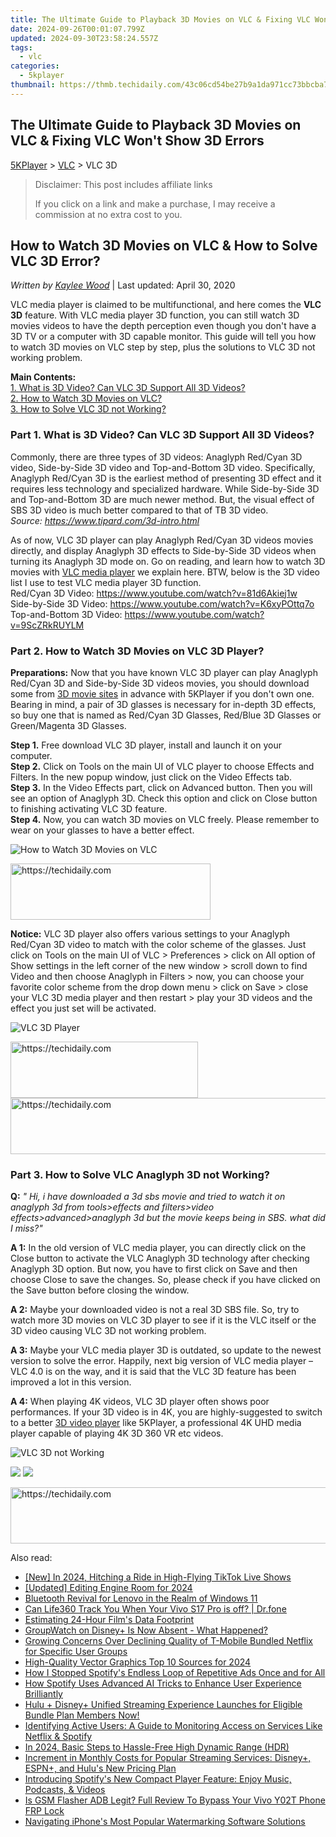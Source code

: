 ```yaml
---
title: The Ultimate Guide to Playback 3D Movies on VLC & Fixing VLC Won't Show 3D Errors
date: 2024-09-26T00:01:07.799Z
updated: 2024-09-30T23:58:24.557Z
tags:
  - vlc
categories:
  - 5kplayer
thumbnail: https://thmb.techidaily.com/43c06cd54be27b9a1da971cc73bbcba750a0ab4f1e3b4b2ea0a0034bd8f3836e.jpg
---
```


## The Ultimate Guide to Playback 3D Movies on VLC & Fixing VLC Won't Show 3D Errors

[5KPlayer](https://tools.techidaily.com/5kplayer/products/) \> [VLC](https://tools.techidaily.com/5kplayer/products/) \> VLC 3D

>  Disclaimer: This post includes affiliate links
>
>  If you click on a link and make a purchase, I may receive a commission at no extra cost to you.
>

## How to Watch 3D Movies on VLC & How to Solve VLC 3D Error?

 _Written by [Kaylee Wood](https://www.quora.com/profile/Amanda-Hu-21)_ | Last updated: April 30, 2020 

VLC media player is claimed to be multifunctional, and here comes the **VLC 3D** feature. With VLC media player 3D function, you can still watch 3D movies videos to have the depth perception even though you don't have a 3D TV or a computer with 3D capable monitor. This guide will tell you how to watch 3D movies on VLC step by step, plus the solutions to VLC 3D not working problem.

**Main Contents:**  
[1\. What is 3D Video? Can VLC 3D Support All 3D Videos?](https://tools.techidaily.com/5kplayer/products/)  
[2\. How to Watch 3D Movies on VLC?](https://tools.techidaily.com/5kplayer/products/)  
[3\. How to Solve VLC 3D not Working?](https://tools.techidaily.com/5kplayer/products/)

### Part 1\. What is 3D Video? Can VLC 3D Support All 3D Videos?

Commonly, there are three types of 3D videos: Anaglyph Red/Cyan 3D video, Side-by-Side 3D video and Top-and-Bottom 3D video. Specifically, Anaglyph Red/Cyan 3D is the earliest method of presenting 3D effect and it requires less technology and specialized hardware. While Side-by-Side 3D and Top-and-Bottom 3D are much newer method. But, the visual effect of SBS 3D video is much better compared to that of TB 3D video.  
_Source: https://www.tipard.com/3d-intro.html_

As of now, VLC 3D player can play Anaglyph Red/Cyan 3D videos movies directly, and display Anaglyph 3D effects to Side-by-Side 3D videos when turning its Anaglyph 3D mode on. Go on reading, and learn how to watch 3D movies with [VLC media player](https://tools.techidaily.com/5kplayer/products/) we explain here. BTW, below is the 3D video list I use to test VLC media player 3D function.  
 Red/Cyan 3D Video: https://www.youtube.com/watch?v=81d6Akiej1w   
 Side-by-Side 3D Video: https://www.youtube.com/watch?v=K6xyPOttq7o  
 Top-and-Bottom 3D Video: https://www.youtube.com/watch?v=9ScZRkRUYLM

### Part 2\. How to Watch 3D Movies on VLC 3D Player?

**Preparations:** Now that you have known VLC 3D player can play Anaglyph Red/Cyan 3D and Side-by-Side 3D videos movies, you should download some from [3D movie sites](https://tools.techidaily.com/5kplayer/youtube-download/) in advance with 5KPlayer if you don't own one. Bearing in mind, a pair of 3D glasses is necessary for in-depth 3D effects, so buy one that is named as Red/Cyan 3D Glasses, Red/Blue 3D Glasses or Green/Magenta 3D Glasses.

**Step 1.** Free download VLC 3D player, install and launch it on your computer.   
**Step 2.** Click on Tools on the main UI of VLC player to choose Effects and Filters. In the new popup window, just click on the Video Effects tab.  
**Step 3.** In the Video Effects part, click on Advanced button. Then you will see an option of Anaglyph 3D. Check this option and click on Close button to finishing activating VLC 3D feature.  
**Step 4.** Now, you can watch 3D movies on VLC freely. Please remember to wear on your glasses to have a better effect.

![How to Watch 3D Movies on VLC](https://www.5kplayer.com/vlc/img/vlc-3d.jpg) 

<!-- affiliate ads begin -->
<a href="https://bluettius.sjv.io/c/5597632/2139117/17108" target="_top" id="2139117">
  <img src="//a.impactradius-go.com/display-ad/17108-2139117" border="0" alt="https://techidaily.com" width="320" height="90"/>
</a>
<img height="0" width="0" src="https://bluettius.sjv.io/i/5597632/2139117/17108" style="position:absolute;visibility:hidden;" border="0" />
<!-- affiliate ads end -->

**Notice:** VLC 3D player also offers various settings to your Anaglyph Red/Cyan 3D video to match with the color scheme of the glasses. Just click on Tools on the main UI of VLC > Preferences > click on All option of Show settings in the left corner of the new window > scroll down to find Video and then choose Anaglyph in Filters > now, you can choose your favorite color scheme from the drop down menu > click on Save > close your VLC 3D media player and then restart > play your 3D videos and the effect you just set will be activated.

![VLC 3D Player](https://www.5kplayer.com/vlc/img/vlc-3d-01.jpg) 

<!-- affiliate ads begin -->
<a href="https://aligracehair.sjv.io/c/5597632/2115932/19272" target="_top" id="2115932">
  <img src="//a.impactradius-go.com/display-ad/19272-2115932" border="0" alt="https://techidaily.com" width="300" height="90"/>
</a>
<img height="0" width="0" src="https://aligracehair.sjv.io/i/5597632/2115932/19272" style="position:absolute;visibility:hidden;" border="0" />
<!-- affiliate ads end -->

<!-- affiliate ads begin -->
<a href="https://appsumo.8odi.net/c/5597632/2068425/7443" target="_top" id="2068425">
  <img src="//a.impactradius-go.com/display-ad/7443-2068425" border="0" alt="https://techidaily.com" width="728" height="90"/>
</a>
<img height="0" width="0" src="https://appsumo.8odi.net/i/5597632/2068425/7443" style="position:absolute;visibility:hidden;" border="0" />
<!-- affiliate ads end -->

### Part 3\. How to Solve VLC Anaglyph 3D not Working?

**Q:** _"_ _Hi, i have downloaded a 3d sbs movie and tried to watch it on anaglyph 3d from tools>effects and filters>video effects>advanced>anaglyph 3d but the movie keeps being in SBS. what did I miss?"_

**A 1:** In the old version of VLC media player, you can directly click on the Close button to activate the VLC Anaglyph 3D technology after checking Anaglyph 3D option. But now, you have to first click on Save and then choose Close to save the changes. So, please check if you have clicked on the Save button before closing the window.

**A 2:** Maybe your downloaded video is not a real 3D SBS file. So, try to watch more 3D movies on VLC 3D player to see if it is the VLC itself or the 3D video causing VLC 3D not working problem. 

**A 3:** Maybe your VLC media player 3D is outdated, so update to the newest version to solve the error. Happily, next big version of VLC media player – VLC 4.0 is on the way, and it is said that the VLC 3D feature has been improved a lot in this version.

**A 4:** When playing 4K videos, VLC 3D player often shows poor performances. If your 3D video is in 4K, you are highly-suggested to switch to a better [3D video player](https://tools.techidaily.com/5kplayer/video-music-player/) like 5KPlayer, a professional 4K UHD media player capable of playing 4K 3D 360 VR etc videos.

![VLC 3D not Working](https://www.5kplayer.com/vlc/img/vlc-3d-02.jpg) 

[![](https://www.5kplayer.com/vlc/../button/freedownwhitewin.png)](https://tools.techidaily.com/5kplayer/products/) [![](https://www.5kplayer.com/vlc/../button/freedownbackmac.png)](https://tools.techidaily.com/5kplayer/products/)

<!-- affiliate ads begin -->
<a href="https://appsumo.8odi.net/c/5597632/2144280/7443" target="_top" id="2144280">
  <img src="//a.impactradius-go.com/display-ad/7443-2144280" border="0" alt="https://techidaily.com" width="600" height="90"/>
</a>
<img height="0" width="0" src="https://appsumo.8odi.net/i/5597632/2144280/7443" style="position:absolute;visibility:hidden;" border="0" />
<!-- affiliate ads end -->

<ins class="adsbygoogle"
     style="display:block"
     data-ad-format="autorelaxed"
     data-ad-client="ca-pub-7571918770474297"
     data-ad-slot="1223367746"></ins>

<ins class="adsbygoogle"
     style="display:block"
     data-ad-client="ca-pub-7571918770474297"
     data-ad-slot="8358498916"
     data-ad-format="auto"
     data-full-width-responsive="true"></ins>

<span class="atpl-alsoreadstyle">Also read:</span>
<div><ul>
<li><a href="https://tiktok-clips.techidaily.com/new-in-2024-hitching-a-ride-in-high-flying-tiktok-live-shows/"><u>[New] In 2024, Hitching a Ride in High-Flying TikTok Live Shows</u></a></li>
<li><a href="https://facebook-video-share.techidaily.com/updated-editing-engine-room-for-2024/"><u>[Updated] Editing Engine Room for 2024</u></a></li>
<li><a href="https://driver-error.techidaily.com/bluetooth-revival-for-lenovo-in-the-realm-of-windows-11/"><u>Bluetooth Revival for Lenovo in the Realm of Windows 11</u></a></li>
<li><a href="https://fake-location.techidaily.com/can-life360-track-you-when-your-vivo-s17-pro-is-off-drfone-by-drfone-virtual-android/"><u>Can Life360 Track You When Your Vivo S17 Pro is off? | Dr.fone</u></a></li>
<li><a href="https://extra-hints.techidaily.com/estimating-24-hour-films-data-footprint/"><u>Estimating 24-Hour Film's Data Footprint</u></a></li>
<li><a href="https://media-tips.techidaily.com/groupwatch-on-disneyplus-is-now-absent-what-happened/"><u>GroupWatch on Disney+ Is Now Absent - What Happened?</u></a></li>
<li><a href="https://media-tips.techidaily.com/growing-concerns-over-declining-quality-of-t-mobile-bundled-netflix-for-specific-user-groups/"><u>Growing Concerns Over Declining Quality of T-Mobile Bundled Netflix for Specific User Groups</u></a></li>
<li><a href="https://some-techniques.techidaily.com/high-quality-vector-graphics-top-10-sources-for-2024/"><u>High-Quality Vector Graphics Top 10 Sources for 2024</u></a></li>
<li><a href="https://media-tips.techidaily.com/how-i-stopped-spotifys-endless-loop-of-repetitive-ads-once-and-for-all/"><u>How I Stopped Spotify's Endless Loop of Repetitive Ads Once and for All</u></a></li>
<li><a href="https://media-tips.techidaily.com/how-spotify-uses-advanced-ai-tricks-to-enhance-user-experience-brilliantly/"><u>How Spotify Uses Advanced AI Tricks to Enhance User Experience Brilliantly</u></a></li>
<li><a href="https://media-tips.techidaily.com/hulu-plus-disneyplus-unified-streaming-experience-launches-for-eligible-bundle-plan-members-now/"><u>Hulu + Disney+ Unified Streaming Experience Launches for Eligible Bundle Plan Members Now!</u></a></li>
<li><a href="https://media-tips.techidaily.com/identifying-active-users-a-guide-to-monitoring-access-on-services-like-netflix-and-spotify/"><u>Identifying Active Users: A Guide to Monitoring Access on Services Like Netflix & Spotify</u></a></li>
<li><a href="https://extra-tips.techidaily.com/in-2024-basic-steps-to-hassle-free-high-dynamic-range-hdr/"><u>In 2024, Basic Steps to Hassle-Free High Dynamic Range (HDR)</u></a></li>
<li><a href="https://media-tips.techidaily.com/increment-in-monthly-costs-for-popular-streaming-services-disneyplus-espnplus-and-hulus-new-pricing-plan/"><u>Increment in Monthly Costs for Popular Streaming Services: Disney+, ESPN+, and Hulu's New Pricing Plan</u></a></li>
<li><a href="https://media-tips.techidaily.com/introducing-spotifys-new-compact-player-feature-enjoy-music-podcasts-and-videos/"><u>Introducing Spotify's New Compact Player Feature: Enjoy Music, Podcasts, & Videos</u></a></li>
<li><a href="https://bypass-frp.techidaily.com/is-gsm-flasher-adb-legit-full-review-to-bypass-your-vivo-y02t-phone-frp-lock-by-drfone-android/"><u>Is GSM Flasher ADB Legit? Full Review To Bypass Your Vivo Y02T Phone FRP Lock</u></a></li>
<li><a href="https://extra-information.techidaily.com/navigating-iphones-most-popular-watermarking-software-solutions/"><u>Navigating iPhone's Most Popular Watermarking Software Solutions</u></a></li>
</ul></div>

